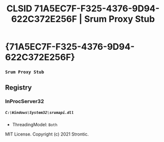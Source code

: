 ﻿---
title: "CLSID 71A5EC7F-F325-4376-9D94-622C372E256F | Srum Proxy Stub"
excerpt: What is COM-Object CLSID 71A5EC7F-F325-4376-9D94-622C372E256F?
---

# {71A5EC7F-F325-4376-9D94-622C372E256F}

### `Srum Proxy Stub`

## Registry


### InProcServer32

##### `C:\Windows\System32\srumapi.dll`
* ThreadingModel: `Both`

MIT License. Copyright (c) 2021 Strontic.


